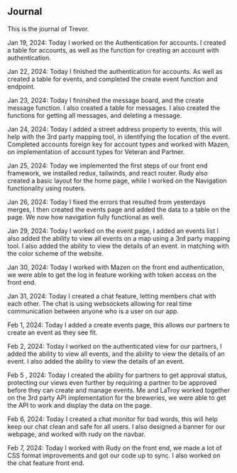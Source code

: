 ## Journal
This is the journal of Trevor.

Jan 19, 2024:
Today I worked on the Authentication for accounts. I created a table for accounts, as well as the function for creating an account with authentication.

Jan 22, 2024:
Today I finished the authentication for accounts. As well as created a table for events, and completed the create event function and endpoint.

Jan 23, 2024:
Today I fininshed the message board, and the create message function. I also created a table for messages.
I also created the functions for getting all messages, and deleting a message.

Jan 24, 2024:
Today I added a street address property to events, this will help with the 3rd party mapping tool, in identifying the location of the event. Completed accounts foreign key for account types and worked with Mazen, on implementation of account types for Veteran and Partner.

Jan 25, 2024:
Today we implemented the first steps of our front end framework, we installed redux, tailwinds, and react router. Rudy also created a basic layout for the home page, while I worked on the Navigation functionality using routers.

Jan 26, 2024:
Today I fixed the errors that resulted from yesterdays merges, I then created the events page and added the data to a table on the page. We now how navigation fully functional as well.

Jan 29, 2024:
Today I worked on the event page, I added an events list I also added the ability to view all events on a map using a 3rd party mapping tool. I also added the ability to view the details of an event. in matching with the color scheme of the website.

Jan 30, 2024:
Today I worked with Mazen on the front end authentication, we were able to get the log in feature working with token access on the front end.

Jan 31, 2024:
Today I created a chat feature, letting members chat with each other. The chat is using websockets allowing for real time communication between anyone who is a user on our app.


Feb 1, 2024:
Today I added a create events page, this allows our partners to create an event as they see fit.

Feb 2, 2024:
Today I worked on the authenticated view for our partners, I added the ability to view all events, and the ability to view the details of an event. I also added the ability to view the details of an event.

Feb 5 , 2024:
Today I created the ability for partners to get approval status, protecting our views even further by requiring a partner to be approved before they can create and manage events. Me and LaTroy worked together on the 3rd party API implementation for the breweries, we were able to get the API to work and display the data on the page.

Feb 6, 2024:
Today I created a chat monitor for bad words, this will help keep our chat clean and safe for all users. I also designed a banner for our webpage, and worked with rudy on the navbar.

Feb 7, 2024:
Today I worked with Rudy on the front end, we made a lot of CSS format improvements and got our code up to sync. I also worked on the chat feature front end.
